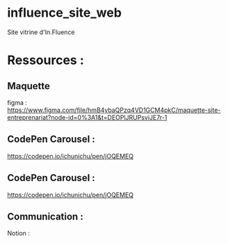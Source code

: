 # influence_site_web

Site vitrine d'In.Fluence

# Ressources : 

## Maquette
figma : https://www.figma.com/file/hmB4ybaQPzq4VD1GCM4pkC/maquette-site-entreprenariat?node-id=0%3A1&t=DEOPlJRUPsviJE7r-1

## CodePen Carousel : 
https://codepen.io/ichunichu/pen/jOQEMEQ

## CodePen Carousel : 
https://codepen.io/ichunichu/pen/jOQEMEQ

## Communication : 

Notion : 
